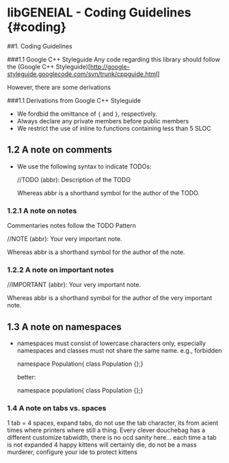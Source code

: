 libGENEIAL - Coding Guidelines {#coding}
==============================


##1. Coding Guidelines

###1.1 Google C++ Styleguide
Any code regarding this library should follow the (Google C++ Styleguide)[http://google-styleguide.googlecode.com/svn/trunk/cppguide.html]

However, there are some derivations

###1.1 Derivations from Google C++ Styleguide

 * We fordbid the omittance of `{` and `}`, respectively. 
 * Always declare any private members before public members
 * We restrict the use of inline to functions containing less than 5 SLOC


## 1.2 A note on comments
 * We use the following syntax to indicate TODOs: 

    //TODO (abbr): Description of the TODO

   Whereas abbr is a shorthand symbol for the author of the TODO.

### 1.2.1 A note on notes
 Commentaries notes follow the TODO Pattern
    
   //NOTE (abbr): Your very important note.

   Whereas abbr is a shorthand symbol for the author of the note.
   
### 1.2.2 A note on important notes

   //IMPORTANT (abbr): Your very important note.

   Whereas abbr is a shorthand symbol for the author of the very important note.

## 1.3 A note on namespaces

 * namespaces must consist of lowercase characters only, especially namespaces and classes must not share the same name.
   e.g., forbidden

    namespace Population{ class Population {};}

    better:

    namespace population{ class Population {};}

### 1.4 A note on tabs vs. spaces
1 tab = 4 spaces, expand tabs, do not use the tab character, its from acient times where printers where still a thing. Every clever douchebag has a different customize tabwidth, there is no ocd sanity here...
each time a tab is not expanded 4 happy kittens will certainly die, do not be a mass murderer, configure your ide to protect kittens
